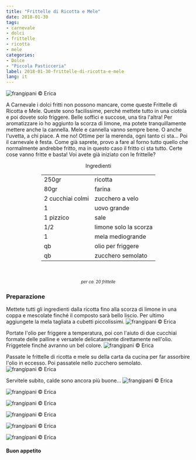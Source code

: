 ```yaml
---
title: "Frittelle di Ricotta e Mele"
date: 2018-01-30
tags:
- carnevale
- dolci
- frittelle
- ricotta
- mele
categories:
- Dolce
- "Piccola Pasticceria" 
label: 2018-01-30-frittelle-di-ricotta-e-mele
lang: it 
---
```

![](header.jpg "frangipani © Erica")

A Carnevale i dolci fritti non possono mancare, come queste Frittelle di Ricotta e Mele. Queste sono facilissime, perché mettete tutto in una ciotola e poi dovete solo friggere. Belle soffici e succose, una tira l'altra! Per aromatizzare io ho aggiunto la scorza di limone, ma potete tranquillamente mettere anche la cannella. Mele e cannella vanno sempre bene. O anche l'uvetta, a chi piace. A me no! Ottime per la merenda, ogni tanto ci sta... Poi il carnevale è festa. Come già saprete, provo a fare al forno tutto quello che normalmente andrebbe fritto, ma in questo caso il fritto ci sta tutto. Certe cose vanno fritte e basta! Voi avete già iniziato con le frittelle?

<div id="wrapper" style="text-align: center">
  <div id="yourdiv" style="display: inline-block;">
    <div class="ingredients">
      <div class="ingredients-title">Ingredienti</div>
      <table>
        <tbody>
          <tr>
            <td>250gr</td>
            <td>ricotta</td>
          </tr>
          <tr>
            <td>80gr</td>
            <td>farina</td>
          </tr>
          <tr>
            <td>2 cucchiai colmi</td>
            <td>zucchero a velo</td>
          </tr>
          <tr>
            <td>1</td>
            <td>uovo grande</td>
          </tr>
          <tr>
            <td>1 pizzico</td>
            <td>sale</td>
          </tr>
          <tr>
            <td>1/2</td>
            <td>limone solo la scorza</td>
          </tr>      
          <tr>
            <td>1</td>
            <td>mela mediogrande</td>
          </tr>
          <tr> 
            <td>qb</td>
            <td>olio per friggere</td>
          </tr>
          <tr>
            <td>qb</td>
            <td>zucchero semolato</td>
          </tr>
        </tbody>
      </table>
      <br></br>
      <i class="pull-right" style="font-size: 80%;">per ca. 20 frittelle</i>
    </div>
  </div>
</div>


<h3>
  <font color="grey">
    <i class="fa fa-cogs"></i>
  </font> Preparazione
</h3>

Mettete tutti gli ingredienti dalla ricotta fino alla scorza di limone in una coppa e mescolate finché il composto sarà bello liscio. Per ultimo aggiungete la mela tagliata a cubetti piccolissimi.
![](impasto.jpg "frangipani © Erica")

Portate l'olio per friggere a temperatura, poi con l'aiuto di due cucchiai formate delle palline e versatele delicatamente direttamente nell'olio. Friggetele finché avranno un bel colore.
![](friggere.jpg "frangipani © Erica")

Passate le frittelle di ricotta e mele su della carta da cucina per far assorbire l'olio in eccesso. Poi passatele nello zucchero semolato.
![](carta.jpg "frangipani © Erica")

Servitele subito, calde sono ancora più buone...
![](risultato1.jpg "frangipani © Erica")

![](risultato2.jpg "frangipani © Erica")

![](risultato3.jpg "frangipani © Erica")

![](risultato4.jpg "frangipani © Erica")

![](risultato5.jpg "frangipani © Erica")

![](risultato6.jpg "frangipani © Erica")

<h4>Buon appetito
  <font color="red">
    <i class="fa fa-smile-o"></i>
  </font>
</h4>